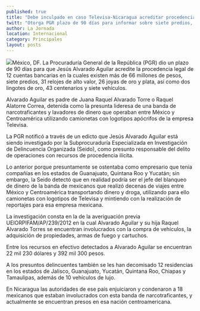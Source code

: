 ```yaml
---
published: true
title: "Debe inculpado en caso Televisa-Nicaragua acreditar procedencia de más de $66 millones"
twitt: "Otorga PGR plazo de 90 días para informar sobre siete predios, 31 relojes de alto valor, 26 joyas de oro y plata, así como dos lingotes de oro, 43 centenarios y siete vehículos"
author: La Jornada
location: Internacional
category: Principales
layout: posts
---
```


![](http://i.imgur.com/cPfese9m.jpg)México, DF. La Procuraduría General de la República (PGR) dio un plazo de 90 días para que Jesús Alvarado Aguilar acredite la procedencia legal de 12 cuentas bancarias en la cuales existen más de 66 millones de pesos, siete predios, 31 relojes de alto valor, 26 joyas de oro y plata, así como dos lingotes de oro, 43 centenarios y siete vehículos.

Alvarado Aguilar es padre de Juana Raquel Alvarado Torre o Raquel Alatorre Correa, detenida como la presunta lideresa de una banda de narcotraficantes y lavadores de dinero que operaban entre México y Centroamérica utilizando camionetas con logotipos apócrifos de la empresa Televisa.

La PGR notificó a través de un edicto que Jesús Alvarado Aguilar está siendo investigado por la Subprocuraduría Especializada en Investigación de Delincuencia Organizada (Seido), como presunto responsable del delito de operaciones con recursos de procedencia ilícita.

Lo anterior porque presuntamente se ostentaba como empresario que tenía compañías en los estados de Guanajuato, Quintana Roo y Yucatán; sin embargo, la Seido detectó que en realidad podría ser el jefe del blanqueo de dinero de la banda de mexicanos que realizó decenas de viajes entre México y Centroamérica transportando dinero y droga, utilizando para ello camionetas con logotipos de Televisa y mintiendo con la realización de reportajes para esa empresa mexicana.

La investigación consta en la de la averiguación previa UEIORPIFAM/AP/239/2012 en la cual Alvarado Aguilar y su hija Raquel Alvarado Torres se encuentran involucrados con la compra de vehículos, la adquisición de propiedades, armas de fuego y cartuchos.

Entre los recursos en efectivo detectados a Alvarado Aguilar se encuentran 22 mil 230 dólares y 392 mil 300 pesos.

A los presuntos delincuentes también se les han decomisado 12 residencias en los estados de Jalisco, Guanajuato, Yucatán, Quintana Roo, Chiapas y Tamaulipas, además de 10 vehículos de lujo.

En Nicaragua las autoridades de ese país enjuiciaron y condenaron a 18 mexicanos que estaban involucrados con esta banda de narcotraficantes, y actualmente se encuentran presos en esa nación centroamericana.
